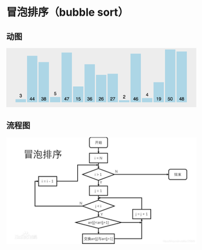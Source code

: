 # 冒泡排序（bubble sort）

## 动图

![](https://github.com/lichong0309/Data_Structure_and_Algorithm/blob/main/image/bubbleSortImage.gif)

## 流程图

![](https://github.com/lichong0309/Data_Structure_and_Algorithm/blob/main/image/%E5%86%92%E6%B3%A1%E6%8E%92%E5%BA%8F%E6%B5%81%E7%A8%8B%E5%9B%BE.jpg)


